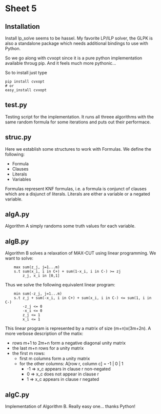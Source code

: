 Sheet 5
=======

Installation
------------

Install lp_solve seems to be hassel. My favorite LP/ILP solver,
the GLPK is also a standalone package which needs additional
bindings to use with Python.

So we go along with cvxopt since it is a pure python implementation
available throug pip. And it feels much more pythonic...

So to install just type

```
pip install cvxopt
# or
easy_install cvxopt
```

test.py
-------

Testing script for the implementation. It runs all threee algorithms
with the same random formula for some iterations and puts out their
performace.


struc.py
--------

Here we establish some structures to work with Formulas. We
define the following:
- Formula
- Clauses
- Literals
- Variables

Formulas represent KNF formulas, i.e. a formula is conjunct
of clauses which are a disjunct of literals. Literals are
either a variable or a negated variable.


algA.py
-------

Algorithm A simply randoms some truth values for each variable.


algB.py
-------

Algorithm B solves a relaxation of MAX-CUT using linear programming.
We want to solve:
```
	max	sum(z_j, j=1...m)
	s.t	sum(x_i, i in C+) + sum(1-x_i, i in C-) >= zj
		z_j, x_i in [0,1]
```

Thus we solve the following equivalent linear program:
```
	min	sum(-z_j, j=1...m)
	s.t	z_j + sum(-x_i, i in C+) + sum(x_i, i in C-) <= sum(1, i in C-)
		-z_j <= 0
		-x_i <= 0
		z_j <= 1
		x_i <= 1
```

This linear program is represented by a matrix of size (m+n)x(3m+2n).
A more verbose description of the matix:
- rows m+1 to 2m+n form a negative diagonal unity matrix
- the last m+n rows for a unity matrix
- the first m rows:
  - first m columns form a unity matrix
  - for the other columns: A[row r, column c] = -1 | 0 | 1
    * -1 => x_c appears in clause r non-negated
    *  0 => x_c does not appear in clause r
    *  1 => x_c appears in clause r negated


algC.py
-------

Implementation of Algorithm B. Really easy one... thanks Python!




